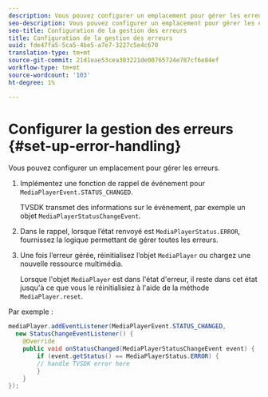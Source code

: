 ```yaml
---
description: Vous pouvez configurer un emplacement pour gérer les erreurs.
seo-description: Vous pouvez configurer un emplacement pour gérer les erreurs.
seo-title: Configuration de la gestion des erreurs
title: Configuration de la gestion des erreurs
uuid: fde47fa5-5ca5-4be5-a7e7-3227c5e4c670
translation-type: tm+mt
source-git-commit: 21d1eae53cea303221de00765724e787cf6e84ef
workflow-type: tm+mt
source-wordcount: '103'
ht-degree: 1%

---
```



# Configurer la gestion des erreurs {#set-up-error-handling}

Vous pouvez configurer un emplacement pour gérer les erreurs.

1. Implémentez une fonction de rappel de événement pour `MediaPlayerEvent.STATUS_CHANGED`.

   TVSDK transmet des informations sur le événement, par exemple un objet `MediaPlayerStatusChangeEvent`.
1. Dans le rappel, lorsque l’état renvoyé est `MediaPlayerStatus.ERROR`, fournissez la logique permettant de gérer toutes les erreurs.
1. Une fois l’erreur gérée, réinitialisez l’objet `MediaPlayer` ou chargez une nouvelle ressource multimédia.

   Lorsque l&#39;objet `MediaPlayer` est dans l&#39;état d&#39;erreur, il reste dans cet état jusqu&#39;à ce que vous le réinitialisiez à l&#39;aide de la méthode `MediaPlayer.reset`.

<!--<a id="example_E74BB605ED08450295B8902F1E4BB8F5"></a>-->

Par exemple :

```java
mediaPlayer.addEventListener(MediaPlayerEvent.STATUS_CHANGED,  
  new StatusChangeEventListener() { 
    @Override 
    public void onStatusChanged(MediaPlayerStatusChangeEvent event) { 
        if (event.getStatus() == MediaPlayerStatus.ERROR) { 
        // handle TVSDK error here 
        } 
    } 
});
```

